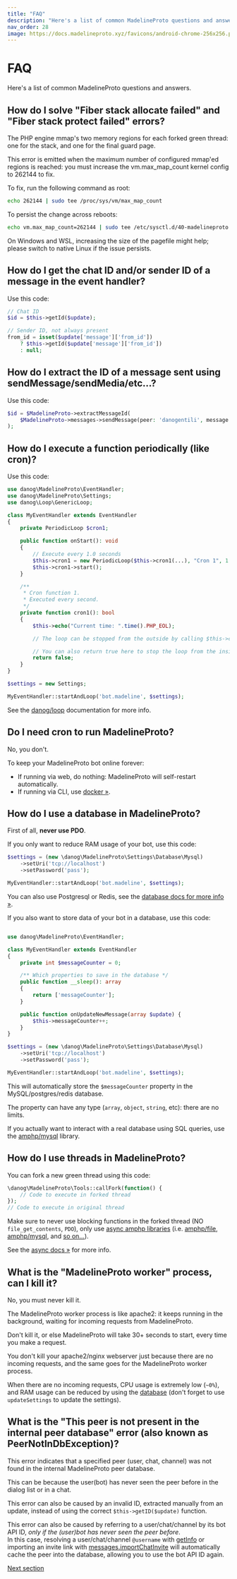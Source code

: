 ```yaml
---
title: "FAQ"
description: "Here's a list of common MadelineProto questions and answers."
nav_order: 28
image: https://docs.madelineproto.xyz/favicons/android-chrome-256x256.png
---
```

# FAQ

Here's a list of common MadelineProto questions and answers.

## How do I solve "Fiber stack allocate failed" and "Fiber stack protect failed" errors?

The PHP engine mmap's two memory regions for each forked green thread: one for the stack, and one for the final guard page.  

This error is emitted when the maximum number of configured mmap'ed regions is reached: you must increase the vm.max_map_count kernel config to 262144 to fix.  

To fix, run the following command as root:

```bash
echo 262144 | sudo tee /proc/sys/vm/max_map_count
```

To persist the change across reboots:

```bash
echo vm.max_map_count=262144 | sudo tee /etc/sysctl.d/40-madelineproto.conf
```

On Windows and WSL, increasing the size of the pagefile might help; please switch to native Linux if the issue persists.

## How do I get the chat ID and/or sender ID of a message in the event handler?

Use this code:

```php
// Chat ID
$id = $this->getId($update);

// Sender ID, not always present
from_id = isset($update['message']['from_id'])
    ? $this->getId($update['message']['from_id'])
    : null;
```

## How do I extract the ID of a message sent using sendMessage/sendMedia/etc...?

Use this code:

```php
$id = $MadelineProto->extractMessageId(
    $MadelineProto->messages->sendMessage(peer: 'danogentili', message: 'test')
);
```

## How do I execute a function periodically (like cron)?

Use this code:

```php
use danog\MadelineProto\EventHandler;
use danog\MadelineProto\Settings;
use danog\Loop\GenericLoop;

class MyEventHandler extends EventHandler
{
    private PeriodicLoop $cron1;

    public function onStart(): void
    {
        // Execute every 1.0 seconds
        $this->cron1 = new PeriodicLoop($this->cron1(...), "Cron 1", 1.0);
        $this->cron1->start();
    }

    /**
     * Cron function 1.
     * Executed every second.
     */
    private function cron1(): bool
    {
        $this->echo("Current time: ".time().PHP_EOL);

        // The loop can be stopped from the outside by calling $this->cron1->stop();

        // You can also return true here to stop the loop from the inside.
        return false;
    }
}

$settings = new Settings;

MyEventHandler::startAndLoop('bot.madeline', $settings);
```

See the [danog/loop](https://daniil.it/loop) documentation for more info.

## Do I need cron to run MadelineProto?

No, you don't.  

To keep your MadelineProto bot online forever:

- If running via web, do nothing: MadelineProto will self-restart automatically.  
- If running via CLI, use [docker &raquo;](https://docs.madelineproto.xyz/docs/DOCKER.html).  

## How do I use a database in MadelineProto?

First of all, **never use PDO**.  

If you only want to reduce RAM usage of your bot, use this code:

```php
$settings = (new \danog\MadelineProto\Settings\Database\Mysql)
    ->setUri('tcp://localhost')
    ->setPassword('pass');

MyEventHandler::startAndLoop('bot.madeline', $settings);
```

You can also use Postgresql or Redis, see the [database docs for more info &raquo;](https://docs.madelineproto.xyz/docs/DATABASE.html).  

If you also want to store data of your bot in a database, use this code:

```php

use danog\MadelineProto\EventHandler;

class MyEventHandler extends EventHandler
{
    private int $messageCounter = 0;

    /** Which properties to save in the database */
    public function __sleep(): array
    {
        return ['messageCounter'];
    }

    public function onUpdateNewMessage(array $update) {
        $this->messageCounter++;
    }
}

$settings = (new \danog\MadelineProto\Settings\Database\Mysql)
    ->setUri('tcp://localhost')
    ->setPassword('pass');

MyEventHandler::startAndLoop('bot.madeline', $settings);
```

This will automatically store the `$messageCounter` property in the MySQL/postgres/redis database.  

The property can have any type (`array`, `object`, `string`, etc): there are no limits.  

If you actually want to interact with a real database using SQL queries, use the [amphp/mysql](https://github.com/amphp/mysql) library.  

## How do I use threads in MadelineProto?

You can fork a new green thread using this code:

```php
\danog\MadelineProto\Tools::callFork(function() {
    // Code to execute in forked thread
});
// Code to execute in original thread
```

Make sure to never use blocking functions in the forked thread (NO `file_get_contents`, `PDO`), only use [async amphp libraries](https://amphp.org) (i.e. [amphp/file](https://amphp.org/file), [amphp/mysql](https://amphp.org/mysql), and [so on...](https://amphp.org/installation)).  

See the [async docs &raquo;](https://docs.madelineproto.xyz/docs/ASYNC.html) for more info.  

## What is the "MadelineProto worker" process, can I kill it?

No, you must never kill it.  

The MadelineProto worker process is like apache2: it keeps running in the background, waiting for incoming requests from MadelineProto.  

Don't kill it, or else MadelineProto will take 30+ seconds to start, every time you make a request.  

You don't kill your apache2/nginx webserver just because there are no incoming requests, and the same goes for the MadelineProto worker process.  

When there are no incoming requests, CPU usage is extremely low (`~0%`), and RAM usage can be reduced by using the [database](#how-do-i-use-a-database-in-madelineproto) (don't forget to use `updateSettings` to update the settings).  

## What is the "This peer is not present in the internal peer database" error (also known as PeerNotInDbException)?

This error indicates that a specified peer (user, chat, channel) was not found in the internal MadelineProto peer database.

This can be because the user(bot) has never seen the peer before in the dialog list or in a chat.  

This error can also be caused by an invalid ID, extracted manually from an update, instead of using the correct `$this->getID($update)` function.  

This error can also be caused by referring to a user/chat/channel by its bot API ID, *only if the (user)bot has never seen the peer before*.  
In this case, resolving a user/chat/channel `@username` with [getInfo](https://docs.madelineproto.xyz/getInfo.html) or importing an invite link with [messages.importChatInvite](https://docs.madelineproto.xyz/API_docs/methods/messages.importChatInvite.html) will automatically cache the peer into the database, allowing you to use the bot API ID again.  

<a href="https://docs.madelineproto.xyz/docs/USING_METHODS.html">Next section</a>